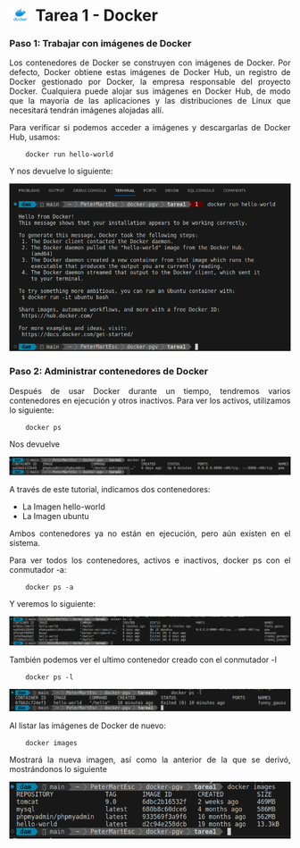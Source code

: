 <div style="text-align: justify;">

# <img src="../recursos-compartidos/docker-icon.png" width="40"> Tarea 1 - Docker

### Paso 1: Trabajar con imágenes de Docker

Los contenedores de Docker se construyen con imágenes de Docker. Por defecto, Docker obtiene estas imágenes de Docker Hub, un registro de Docker gestionado por Docker, la empresa responsable del proyecto Docker. Cualquiera puede alojar sus imágenes en Docker Hub, de modo que la mayoría de las aplicaciones y las distribuciones de Linux que necesitará tendrán imágenes alojadas allí.

Para verificar si podemos acceder a imágenes y descargarlas de Docker Hub, usamos:

```code
    docker run hello-world
```

Y nos devuelve lo siguiente:

<img src="./capturas/1.png" alt="captura 1">

### Paso 2: Administrar contenedores de Docker

Después de usar Docker durante un tiempo, tendremos varios contenedores en ejecución y otros inactivos. Para ver los activos, utilizamos lo siguiente:

```code
    docker ps
```

Nos devuelve

<img src="./capturas/2.png" alt="captura 2">

A través de este tutorial, indicamos dos contenedores:

- La Imagen hello-world
- La Imagen ubuntu

Ambos contenedores ya no están en ejecución, pero aún existen en el sistema.

Para ver todos los contenedores, activos e inactivos, docker ps con el conmutador -a:

```code
    docker ps -a
```

Y veremos lo siguiente:

<img src="./capturas/3.png" alt="captura 3">

También podemos ver el ultimo contenedor creado con el conmutador -l

```code
    docker ps -l
```

<img src="./capturas/4.png" alt="captura 4">

Al listar las imágenes de Docker de nuevo:

```code
    docker images
```

Mostrará la nueva imagen, así como la anterior de la que se derivó, mostrándonos lo siguiente

<img src="./capturas/5.png" alt="captura 5">

</div>
